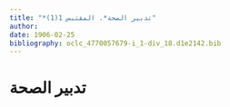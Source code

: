 ```yaml
---
title: "*تدبير الصحة*. المقتبس 1(1)"
author: 
date: 1906-02-25
bibliography: oclc_4770057679-i_1-div_18.d1e2142.bib
---
```




#  تدبير الصحة 

